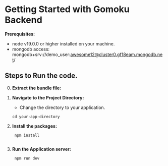 # Getting Started with Gomoku Backend 


**Prerequisites:**
  - node v19.0.0 or higher installed on your machine.
  - mongodb access: mongodb+srv://demo_user:awesome12@cluster0.gf18eam.mongodb.net/

## Steps to Run the code.

0. **Extract the bundle file:**
  
1. **Navigate to the Project Directory:**
   - Change the directory to your application.
   ```
   cd your-app-directory
   ```
2. **Install the packages:**
   ```
    npm install
    
   ```
3. **Run the Application server:**
   ```
    npm run dev
    
   ```





